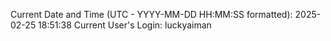 Current Date and Time (UTC - YYYY-MM-DD HH:MM:SS formatted): 2025-02-25 18:51:38
Current User's Login: luckyaiman
